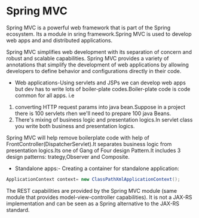 # Spring MVC

Spring MVC is a powerful web framework that is part of the Spring ecosystem.
Its a module in sring framework.Spring MVC is used to develop web apps and and distributed applications.

Spring MVC simplifies web development with its separation of concern and robust and scalable capabilities.
Spring MVC provides a variety of annotations that simplify the development of web applications by allowing developers to define behavior and configurations directly in their code.

* Web applications-Using servlets and JSPs we can develop web apps but dev has to write lots of boiler-plate codes.Boiler-plate code is code common for all apps.
i.e

1. converting HTTP request params into java bean.Suppose in a project there is 100 servlets rhen we'll need to prepare 100 java Beans.
2. There's mixing of business logic and presentation logics.In servlet class you write both business and presentation logics.

Spring MVC will help remove boilerplate code with help of FrontController(DispatcherServlet).It separates business logic from presentation logics.Its one of Gang of Four design Pattern.It includes 3 design patterns: trategy,Observer and Composite.

* Standalone apps:- Creating a container for standalone application:

```java
ApplicationContext context= new ClassPathXmlApplicationContext();
```

The REST capabilities are provided by the Spring MVC module (same module that provides model-view-controller capabilities). It is not a JAX-RS implementation and can be seen as a Spring alternative to the JAX-RS standard.
